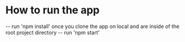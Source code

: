 # How to run the app
-- run 'npm install' once you clone the app on local and are inside of the root project directory
-- run 'npm start'